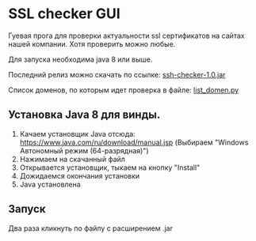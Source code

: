# SSL checker GUI

Гуевая прога для проверки актуальности ssl сертификатов на сайтах нашей компании. Хотя проверить можно любые.

Для запуска необходима java 8 или выше.

Последний релиз можно скачать по ссылке: [ssh-checker-1.0.jar](http://git.tatmedia.com/tatmedia/ssl-checker-gui/-/raw/main/ssh-checker-1.0.jar)

Список доменов, по которым идет проверка в файле:
[list_domen.py](http://git.tatmedia.com/tatmedia/checking-ssl/-/blob/main/list_domen.py)


## Установка Java 8 для винды.
1) Качаем установщик Java отсюда: https://www.java.com/ru/download/manual.jsp (Выбираем "Windows Автономный режим (64-разрядная)")
2) Нажимаем на скачанный файл
3) Открывается установщик, тыкаем на кнопку "Install"
4) Дожидаемся окончания установки
4) Java установлена

## Запуск
Два раза кликнуть по файлу с расширением .jar
